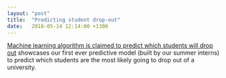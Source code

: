 ```yaml
---
layout: "post"
title:  "Predicting student drop-out"
date:   2018-05-14 12:14:00 +1300
---
```


[Machine learning algorithm is claimed to predict which students will drop out](https://www.stuff.co.nz/national/education/103721516/this-machine-learning-algorithm-claims-to-know-which-students-are-going-to-drop-out) showcases our first ever predictive model (built by our summer interns) to predict which students are the most likely going to drop out of a university.
